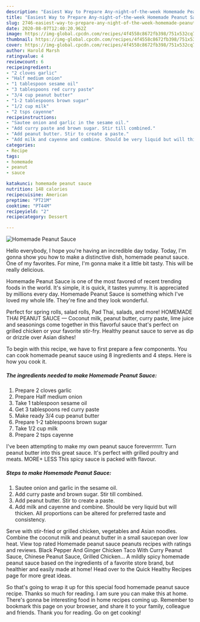 ```yaml
---
description: "Easiest Way to Prepare Any-night-of-the-week Homemade Peanut Sauce"
title: "Easiest Way to Prepare Any-night-of-the-week Homemade Peanut Sauce"
slug: 2746-easiest-way-to-prepare-any-night-of-the-week-homemade-peanut-sauce
date: 2020-08-07T12:40:20.962Z
image: https://img-global.cpcdn.com/recipes/4f4558c8672fb398/751x532cq70/homemade-peanut-sauce-recipe-main-photo.jpg
thumbnail: https://img-global.cpcdn.com/recipes/4f4558c8672fb398/751x532cq70/homemade-peanut-sauce-recipe-main-photo.jpg
cover: https://img-global.cpcdn.com/recipes/4f4558c8672fb398/751x532cq70/homemade-peanut-sauce-recipe-main-photo.jpg
author: Harold Marsh
ratingvalue: 4
reviewcount: 6
recipeingredient:
- "2 cloves garlic"
- "Half medium onion"
- "1 tablespoon sesame oil"
- "3 tablespoons red curry paste"
- "3/4 cup peanut butter"
- "1-2 tablespoons brown sugar"
- "1/2 cup milk"
- "2 tsps cayenne"
recipeinstructions:
- "Sautee onion and garlic in the sesame oil."
- "Add curry paste and brown sugar. Stir till combined."
- "Add peanut butter. Stir to create a paste."
- "Add milk and cayenne and combine. Should be very liquid but will thicken. All proportions can be altered for preferred taste and consistency."
categories:
- Recipe
tags:
- homemade
- peanut
- sauce

katakunci: homemade peanut sauce 
nutrition: 148 calories
recipecuisine: American
preptime: "PT21M"
cooktime: "PT44M"
recipeyield: "2"
recipecategory: Dessert

---
```



![Homemade Peanut Sauce](https://img-global.cpcdn.com/recipes/4f4558c8672fb398/751x532cq70/homemade-peanut-sauce-recipe-main-photo.jpg)

Hello everybody, I hope you're having an incredible day today. Today, I'm gonna show you how to make a distinctive dish, homemade peanut sauce. One of my favorites. For mine, I'm gonna make it a little bit tasty. This will be really delicious.

Homemade Peanut Sauce is one of the most favored of recent trending foods in the world. It's simple, it is quick, it tastes yummy. It is appreciated by millions every day. Homemade Peanut Sauce is something which I've loved my whole life. They're fine and they look wonderful.

Perfect for spring rolls, salad rolls, Pad Thai, salads, and more! HOMEMADE THAI PEANUT SAUCE — Coconut milk, peanut butter, curry paste, lime juice and seasonings come together in this flavorful sauce that&#39;s perfect on grilled chicken or your favorite stir-fry. Healthy peanut sauce to serve as dip or drizzle over Asian dishes!


To begin with this recipe, we have to first prepare a few components. You can cook homemade peanut sauce using 8 ingredients and 4 steps. Here is how you cook it.

<!--inarticleads1-->

##### The ingredients needed to make Homemade Peanut Sauce:

1. Prepare 2 cloves garlic
1. Prepare Half medium onion
1. Take 1 tablespoon sesame oil
1. Get 3 tablespoons red curry paste
1. Make ready 3/4 cup peanut butter
1. Prepare 1-2 tablespoons brown sugar
1. Take 1/2 cup milk
1. Prepare 2 tsps cayenne


I&#39;ve been attempting to make my own peanut sauce foreverrrrrr. Turn peanut butter into this great sauce. It&#39;s perfect with grilled poultry and meats. MORE+ LESS This spicy sauce is packed with flavour. 

<!--inarticleads2-->

##### Steps to make Homemade Peanut Sauce:

1. Sautee onion and garlic in the sesame oil.
1. Add curry paste and brown sugar. Stir till combined.
1. Add peanut butter. Stir to create a paste.
1. Add milk and cayenne and combine. Should be very liquid but will thicken. All proportions can be altered for preferred taste and consistency.


Serve with stir-fried or grilled chicken, vegetables and Asian noodles. Combine the coconut milk and peanut butter in a small saucepan over low heat. View top rated Homemade peanut sauce peanuts recipes with ratings and reviews. Black Pepper And Ginger Chicken Taco With Curry Peanut Sauce, Chinese Peanut Sauce, Grilled Chicken… A mildly spicy homemade peanut sauce based on the ingredients of a favorite store brand, but healthier and easily made at home! Head over to the Quick Healthy Recipes page for more great ideas. 

So that's going to wrap it up for this special food homemade peanut sauce recipe. Thanks so much for reading. I am sure you can make this at home. There's gonna be interesting food in home recipes coming up. Remember to bookmark this page on your browser, and share it to your family, colleague and friends. Thank you for reading. Go on get cooking!
